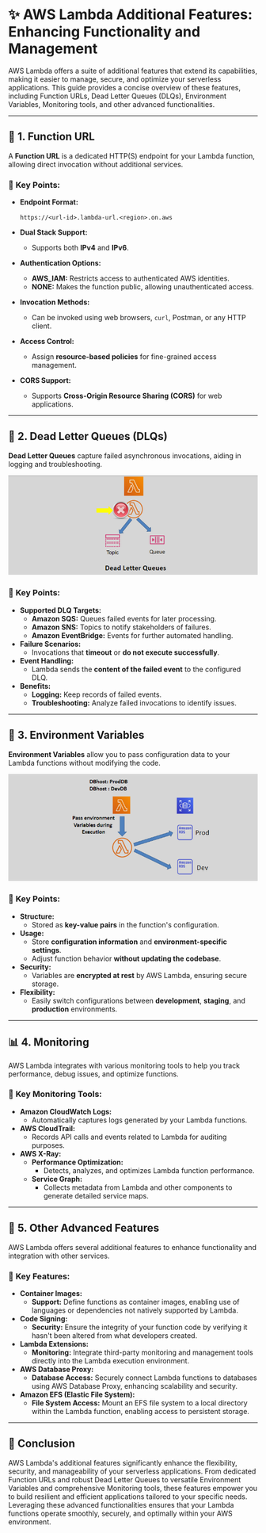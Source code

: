 # ✨ **AWS Lambda Additional Features: Enhancing Functionality and Management**

AWS Lambda offers a suite of additional features that extend its capabilities, making it easier to manage, secure, and optimize your serverless applications. This guide provides a concise overview of these features, including Function URLs, Dead Letter Queues (DLQs), Environment Variables, Monitoring tools, and other advanced functionalities.

---

## 🔗 **1. Function URL**

A **Function URL** is a dedicated HTTP(S) endpoint for your Lambda function, allowing direct invocation without additional services.

### 📌 **Key Points:**

- **Endpoint Format:**

  ```plaintext
  https://<url-id>.lambda-url.<region>.on.aws
  ```

- **Dual Stack Support:**
  - Supports both **IPv4** and **IPv6**.
- **Authentication Options:**
  - **AWS_IAM:** Restricts access to authenticated AWS identities.
  - **NONE:** Makes the function public, allowing unauthenticated access.
- **Invocation Methods:**
  - Can be invoked using web browsers, `curl`, Postman, or any HTTP client.
- **Access Control:**
  - Assign **resource-based policies** for fine-grained access management.
- **CORS Support:**
  - Supports **Cross-Origin Resource Sharing (CORS)** for web applications.

---

## 📮 **2. Dead Letter Queues (DLQs)**

**Dead Letter Queues** capture failed asynchronous invocations, aiding in logging and troubleshooting.

![Lambda DLQ](images/lambda-dlq.png)

### 📌 **Key Points:**

- **Supported DLQ Targets:**
  - **Amazon SQS:** Queues failed events for later processing.
  - **Amazon SNS:** Topics to notify stakeholders of failures.
  - **Amazon EventBridge:** Events for further automated handling.
- **Failure Scenarios:**
  - Invocations that **timeout** or **do not execute successfully**.
- **Event Handling:**
  - Lambda sends the **content of the failed event** to the configured DLQ.
- **Benefits:**
  - **Logging:** Keep records of failed events.
  - **Troubleshooting:** Analyze failed invocations to identify issues.

---

## 🌱 **3. Environment Variables**

**Environment Variables** allow you to pass configuration data to your Lambda functions without modifying the code.

![Lambda Environment Variables](images/lambda-env-var.png)

### 📌 **Key Points:**

- **Structure:**
  - Stored as **key-value pairs** in the function's configuration.
- **Usage:**
  - Store **configuration information** and **environment-specific settings**.
  - Adjust function behavior **without updating the codebase**.
- **Security:**
  - Variables are **encrypted at rest** by AWS Lambda, ensuring secure storage.
- **Flexibility:**
  - Easily switch configurations between **development**, **staging**, and **production** environments.

---

## 📊 **4. Monitoring**

AWS Lambda integrates with various monitoring tools to help you track performance, debug issues, and optimize functions.

### 📌 **Key Monitoring Tools:**

- **Amazon CloudWatch Logs:**
  - Automatically captures logs generated by your Lambda functions.
- **AWS CloudTrail:**
  - Records API calls and events related to Lambda for auditing purposes.
- **AWS X-Ray:**
  - **Performance Optimization:**
    - Detects, analyzes, and optimizes Lambda function performance.
  - **Service Graph:**
    - Collects metadata from Lambda and other components to generate detailed service maps.

---

## 🚀 **5. Other Advanced Features**

AWS Lambda offers several additional features to enhance functionality and integration with other services.

### 📌 **Key Features:**

- **Container Images:**
  - **Support:** Define functions as container images, enabling use of languages or dependencies not natively supported by Lambda.
- **Code Signing:**
  - **Security:** Ensure the integrity of your function code by verifying it hasn't been altered from what developers created.
- **Lambda Extensions:**
  - **Monitoring:** Integrate third-party monitoring and management tools directly into the Lambda execution environment.
- **AWS Database Proxy:**
  - **Database Access:** Securely connect Lambda functions to databases using AWS Database Proxy, enhancing scalability and security.
- **Amazon EFS (Elastic File System):**
  - **File System Access:** Mount an EFS file system to a local directory within the Lambda function, enabling access to persistent storage.

---

## 🏁 **Conclusion**

AWS Lambda's additional features significantly enhance the flexibility, security, and manageability of your serverless applications. From dedicated Function URLs and robust Dead Letter Queues to versatile Environment Variables and comprehensive Monitoring tools, these features empower you to build resilient and efficient applications tailored to your specific needs. Leveraging these advanced functionalities ensures that your Lambda functions operate smoothly, securely, and optimally within your AWS environment.
